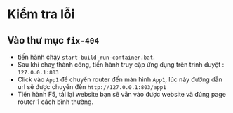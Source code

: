 # Kiểm tra lỗi
## Vào thư mục `fix-404`
- tiến hành chạy `start-build-run-container.bat`.
- Sau khi chaỵ thành công, tiến hành truy cập ứng dụng trên trình duyệt : `127.0.0.1:803`
- Click vào `App1` để chuyển router đến màn hình `App1`, lúc này đường dẫn url sẽ được chuyển đến `http://127.0.0.1:803/app1`
- Tiến hành F5, tải lại website bạn sẽ vẫn vào được website và đúng page router 1 cách bình thường.

